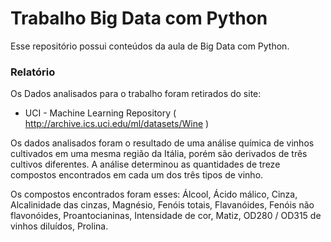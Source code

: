 # Trabalho Big Data com Python

Esse repositório possui conteúdos da aula de Big Data com Python.

### Relatório

Os Dados analisados para o trabalho foram retirados do site: 

* UCI - Machine Learning Repository ( http://archive.ics.uci.edu/ml/datasets/Wine )

Os dados analisados foram o resultado de uma análise química de vinhos cultivados em uma mesma região da Itália, porém são derivados 
de três cultivos diferentes. A análise determinou as quantidades de treze compostos encontrados em cada um dos três tipos de vinho.

Os compostos encontrados foram esses: Álcool, Ácido málico, Cinza, Alcalinidade das cinzas, Magnésio, Fenóis totais, Flavanóides, 
Fenóis não flavonóides, Proantocianinas, Intensidade de cor, Matiz, OD280 / OD315 de vinhos diluídos, Prolina.
